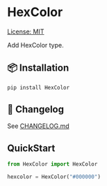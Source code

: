 # HexColor
[License: MIT](https://img.shields.io/badge/License-MIT-blue.svg)

Add HexColor type.

## 📦 Installation
```bash
pip install HexColor
```

## 📜 Changelog
See [CHANGELOG.md](https://github.com/qiufengcute/HexColor/blob/main/CHANGELOG.md)


## QuickStart
```Python
from HexColor import HexColor

hexcolor = HexColor("#000000")
```
